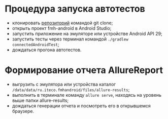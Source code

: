 # Процедура запуска автотестов
* клонировать [репозиторий](https://github.com/jborisovna/qamid_diplom_) командой git clone;
* открыть проект fmh-android в Android Studio;
* запустить приложение на эмуляторе или устройстве Android API 29; 
* запустить тесты через терминал командой `./gradlew connectedAndroidTest`;
* дождаться прогона автотестов.
# Формирование отчета AllureReport
* выгрузить с эмулятора или устройства каталог `/data/data/ru.iteco.fmhandroid/files/allure-results`;
* выполнить в терминале команду `allure serve`, находясь на уровень выше папки allure-results;
* дождаться генерации отчета и посмотреть его в открывшемся браузере.
